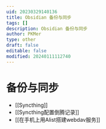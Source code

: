 ```yaml
---
uid: 20230329140136
title: Obsidian 备份与同步
tags: []
description: Obsidian 备份与同步
author: PKMer
type: other
draft: false
editable: false
modified: 20240111112740
---
```


# 备份与同步

- [[Syncthing]]
- [[Syncthing配置倒腾记录]]
- [[在手机上用Alist搭建webdav服务]]